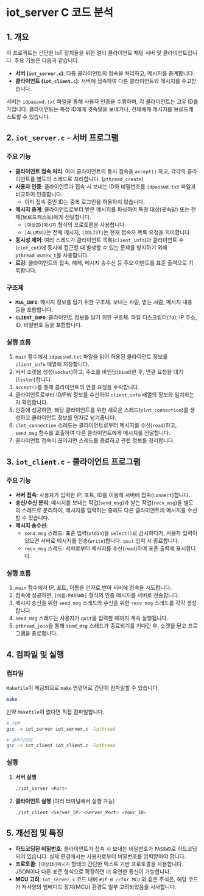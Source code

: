 
# iot_server C 코드 분석

## 1. 개요

이 프로젝트는 간단한 IoT 장치들을 위한 멀티 클라이언트 채팅 서버 및 클라이언트입니다. 주요 기능은 다음과 같습니다.

- **서버 (`iot_server.c`)**: 다중 클라이언트의 접속을 처리하고, 메시지를 중계합니다.
- **클라이언트 (`iot_client.c`)**: 서버에 접속하여 다른 클라이언트와 메시지를 주고받습니다.

서버는 `idpasswd.txt` 파일을 통해 사용자 인증을 수행하며, 각 클라이언트는 고유 ID를 가집니다. 클라이언트는 특정 ID에게 귓속말을 보내거나, 전체에게 메시지를 브로드캐스트할 수 있습니다.

## 2. `iot_server.c` - 서버 프로그램

### 주요 기능

- **클라이언트 접속 처리**: 여러 클라이언트의 동시 접속을 `accept()` 하고, 각각의 클라이언트를 별도의 스레드로 처리합니다. (`pthread_create`)
- **사용자 인증**: 클라이언트가 접속 시 보내는 ID와 비밀번호를 `idpasswd.txt` 파일과 비교하여 인증합니다.
  - 이미 접속 중인 ID는 중복 로그인을 허용하지 않습니다.
- **메시지 중계**: 클라이언트로부터 받은 메시지를 파싱하여 특정 대상(귓속말) 또는 전체(브로드캐스트)에게 전달합니다.
  - `[대상ID]메시지` 형식의 프로토콜을 사용합니다.
  - `[ALLMSG]`는 전체 메시지, `[IDLIST]`는 현재 접속자 목록 요청을 의미합니다.
- **동시성 제어**: 여러 스레드가 클라이언트 목록(`client_info`)과 클라이언트 수(`clnt_cnt`)에 동시에 접근할 때 발생할 수 있는 문제를 방지하기 위해 `pthread_mutex_t`를 사용합니다.
- **로깅**: 클라이언트의 접속, 해제, 메시지 송수신 등 주요 이벤트를 표준 출력으로 기록합니다.

### 구조체

- **`MSG_INFO`**: 메시지 정보를 담기 위한 구조체. 보내는 사람, 받는 사람, 메시지 내용 등을 포함합니다.
- **`CLIENT_INFO`**: 클라이언트 정보를 담기 위한 구조체. 파일 디스크립터(`fd`), IP 주소, ID, 비밀번호 등을 포함합니다.

### 실행 흐름

1.  `main` 함수에서 `idpasswd.txt` 파일을 읽어 허용된 클라이언트 정보를 `client_info` 배열에 저장합니다.
2.  서버 소켓을 생성(`socket`)하고, 주소를 바인딩(`bind`)한 후, 연결 요청을 대기(`listen`)합니다.
3.  `accept()`를 통해 클라이언트의 연결 요청을 수락합니다.
4.  클라이언트로부터 ID/PW 정보를 수신하여 `client_info` 배열의 정보와 일치하는지 확인합니다.
5.  인증에 성공하면, 해당 클라이언트를 위한 새로운 스레드(`clnt_connection`)를 생성하고 클라이언트 정보를 인자로 넘겨줍니다.
6.  `clnt_connection` 스레드는 클라이언트로부터 메시지를 수신(`read`)하고, `send_msg` 함수를 호출하여 다른 클라이언트에게 메시지를 전달합니다.
7.  클라이언트 접속이 끊어지면 스레드를 종료하고 관련 정보를 정리합니다.

## 3. `iot_client.c` - 클라이언트 프로그램

### 주요 기능

- **서버 접속**: 사용자가 입력한 IP, 포트, ID를 이용해 서버에 접속(`connect`)합니다.
- **송신/수신 분리**: 메시지를 보내는 작업(`send_msg`)과 받는 작업(`recv_msg`)을 별도의 스레드로 분리하여, 메시지를 입력하는 중에도 다른 클라이언트의 메시지를 수신할 수 있습니다.
- **메시지 송수신**:
  - `send_msg` 스레드: 표준 입력(`stdin`)을 `select()`로 감시하다가, 사용자 입력이 있으면 서버로 메시지를 전송(`write`)합니다. `quit` 입력 시 종료합니다.
  - `recv_msg` 스레드: 서버로부터 메시지를 수신(`read`)하여 표준 출력에 표시합니다.

### 실행 흐름

1.  `main` 함수에서 IP, 포트, 이름을 인자로 받아 서버에 접속을 시도합니다.
2.  접속에 성공하면, `[이름:PASSWD]` 형식의 인증 메시지를 서버로 전송합니다.
3.  메시지 송신을 위한 `send_msg` 스레드와 수신을 위한 `recv_msg` 스레드를 각각 생성합니다.
4.  `send_msg` 스레드는 사용자가 `quit`을 입력할 때까지 계속 실행됩니다.
5.  `pthread_join`을 통해 `send_msg` 스레드가 종료되기를 기다린 후, 소켓을 닫고 프로그램을 종료합니다.

## 4. 컴파일 및 실행

### 컴파일

`Makefile`이 제공되므로 `make` 명령어로 간단히 컴파일할 수 있습니다.

```bash
make
```

만약 `Makefile`이 없다면 직접 컴파일합니다.

```bash
# 서버
gcc -o iot_server iot_server.c -lpthread

# 클라이언트
gcc -o iot_client iot_client.c -lpthread
```

### 실행

1.  **서버 실행**

    ```bash
    ./iot_server <Port>
    ```

2.  **클라이언트 실행** (여러 터미널에서 실행 가능)

    ```bash
    ./iot_client <Server_IP> <Server_Port> <Your_ID>
    ```

## 5. 개선점 및 특징

- **하드코딩된 비밀번호**: 클라이언트가 접속 시 보내는 비밀번호가 `PASSWD`로 하드코딩되어 있습니다. 실제 환경에서는 사용자로부터 비밀번호를 입력받아야 합니다.
- **프로토콜**: `[대상ID]메시지` 형태의 간단한 텍스트 기반 프로토콜을 사용합니다. JSON이나 다른 표준 형식으로 확장하면 더 유연한 통신이 가능합니다.
- **MCU 고려**: `iot_server.c` 코드 내에 `#if 0 //for MCU` 와 같은 주석은, 해당 코드가 저사양의 임베디드 장치(MCU) 환경도 일부 고려되었음을 시사합니다.
